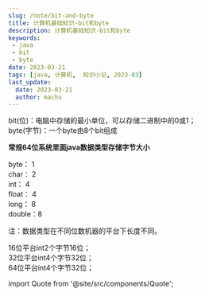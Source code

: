 ```yaml
---
slug: /note/bit-and-byte
title: 计算机基础知识-bit和byte
description: 计算机基础知识-bit和byte
keywords:
 - java
 - bit
 - byte
date: 2023-03-21
tags: [java, 计算机,  知识小记, 2023-03]
last_update:
  date: 2023-03-21
  author: machu
---
```


bit(位)：电脑中存储的最小单位，可以存储二进制中的0或1；   
byte(字节)：一个byte由8个bit组成


**常规64位系统里面java数据类型存储字节大小**   

byte：  1  
char：  2  
int：   4  
float： 4  
long：  8  
double：8   


注：数据类型在不同位数机器的平台下长度不同。   

16位平台int2个字节16位；  
32位平台int4个字节32位；  
64位平台int4个字节32位；

import Quote from '@site/src/components/Quote';

> <Quote></Quote>
